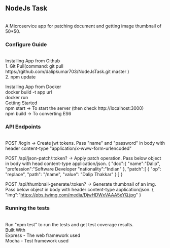 <h2><b>NodeJs Task</b></h2> <br>
A Microservice app for patching document and getting image thumbnail of 50*50.<br>

<h3><b>Configure Guide</b></h3> <br>
Installing App from Github<br>
1. Git Pull(command: git pull https://github.com/dalipkumar703/NodeJsTask.git master )<br>
2. npm update<br>

Installing App from Docker<br>
docker build -t app url<br>
docker run<br>
Getting Started<br>
npm start -> To start the server (then check http://localhost:3000)<br>
npm build -> To converting ES6<br>



<h3><b>API Endpoints</b></h3><br>
POST /login -> Create jwt tokens. Pass "name" and "password" in body with header content-type "application/x-www-form-urlencoded"

POST /api/json-patch/:token? -> Apply patch operation. Pass below object in body with head content-type application/json.
{
	"doc":{
		"name":"Dalip",
		"profession":"Software Developer
		"nationality":"Indian"
	},
	"patch":[
		{ "op": "replace", "path": "/name", "value": "Dalip Thakkar" }
		]
}

POST /api/thumbnail-generate/:token? -> Generate thumbnail of an img. Pass below object in body with header content-type application/json.
{
	"img":"https://pbs.twimg.com/media/DjwHDWxVAAA5eYQ.jpg"
}


<h3><b>Running the tests</b></h3><br>
Run "npm test" to run the tests and get test coverage results.<br>
Built With<br>
Express - The web framework used<br>
Mocha - Test framework used
